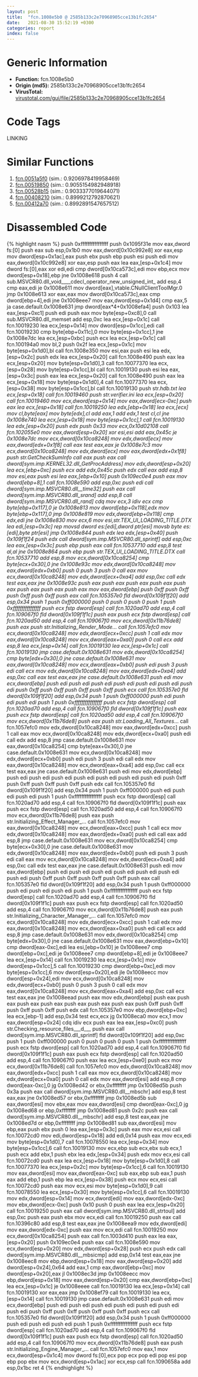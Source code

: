 ```yaml
---
layout: post
title:  "fcn.1008e5b0 @ 2585b133c2e70968905cce13b1fc2654"
date:   2021-08-30 15:52:19 +0300
categories: report
index: false
---
```


# Generic Information
- **Function:** fcn.1008e5b0
- **Origin (md5):** 2585b133c2e70968905cce13b1fc2654
- **VirusTotal:** [virustotal.com/gui/file/2585b133c2e70968905cce13b1fc2654][virustotal_ref]

# Code Tags
<span class="tag" id="LINKING">LINKING</span>


# Similar Functions

1. [fcn.0051a5f0][similar_1_ref] (sim.: 0.9206978419958469)
2. [fcn.00519850][similar_2_ref] (sim.: 0.9055154982948918)
3. [fcn.00528b15][similar_3_ref] (sim.: 0.9033377019644071)
4. [fcn.00408210][similar_4_ref] (sim.: 0.8999212792870621)
5. [fcn.00412a70][similar_5_ref] (sim.: 0.8992891547657512)


# Disassembled Code

{% highlight nasm %}
push 0xffffffffffffffff
push 0x1095f31e
mov eax,dword fs:[0]
push eax
sub esp,0x1b0
mov eax,dword[0x10c992e8]
xor eax,esp
mov dword[esp+0x1ac],eax
push ebx
push ebp
push esi
push edi
mov eax,dword[0x10c992e8]
xor eax,esp
push eax
lea eax,[esp+0x1c4]
mov dword fs:[0],eax
xor edi,edi
cmp dword[0x10ca573c],edi
mov ebp,ecx
mov dword[esp+0x18],ebp
jne 0x1008e618
push 4
call sub.MSVCR80.dll_void____cdecl_operator_new_unsigned_int_
add esp,4
cmp eax,edi
je 0x1008e611
mov dword[eax],vtable.CNullClientToolMgr.0
jmp 0x1008e613
xor eax,eax
mov dword[0x10ca573c],eax
cmp dword[ebp+4],edi
jne 0x1008eee7
mov eax,dword[esp+0x1d4]
cmp eax,5
ja case.default.0x1008e631
jmp dword[eax*4+0x1008efa4]
push 0x103
lea eax,[esp+0xc1]
push edi
push eax
mov byte[esp+0xc8],0
call sub.MSVCR80.dll_memset
add esp,0xc
lea ecx,[esp+0x1c]
call fcn.10019230
lea ecx,[esp+0x14]
mov dword[esp+0x1cc],edi
call fcn.10019230
cmp byte[ebp+0x11c],0
mov byte[esp+0x1cc],1
jne 0x1008e7dc
lea ecx,[esp+0xbc]
push ecx
lea ecx,[esp+0x1c]
call fcn.100194a0
mov bl,2
push 0x2f
lea ecx,[esp+0x1c]
mov byte[esp+0x1d0],bl
call fcn.1008e350
mov esi,eax
push esi
lea edx,[esp+0x2c]
push edx
lea ecx,[esp+0x20]
call fcn.1008e490
push eax
lea ecx,[esp+0x20]
mov byte[esp+0x1d0],3
call fcn.10077370
lea ecx,[esp+0x28]
mov byte[esp+0x1cc],bl
call fcn.10019130
push esi
lea eax,[esp+0x3c]
push eax
lea ecx,[esp+0x20]
call fcn.1008e490
push eax
lea ecx,[esp+0x18]
mov byte[esp+0x1d0],4
call fcn.10077370
lea ecx,[esp+0x38]
mov byte[esp+0x1cc],bl
call fcn.10019130
push str._hdb.txt
lea ecx,[esp+0x18]
call fcn.10019460
push str._verifier.ini
lea ecx,[esp+0x20]
call fcn.10019460
mov ecx,dword[esp+0x14]
mov eax,dword[ecx-0xc]
push eax
lea ecx,[esp+0x18]
call fcn.10019250
lea edx,[ebp+0x18]
lea ecx,[ecx]
mov cl,byte[eax]
mov byte[edx],cl
add eax,1
add edx,1
test cl,cl
jne 0x1008e740
lea ecx,[esp+0x18]
mov byte[esp+0x1cc],1
call fcn.10019130
lea edx,[esp+0x20]
push edx
push 0x33
mov ecx,0x10d02108
call fcn.102055e0
mov eax,dword[esp+0x20]
xor esi,esi
add eax,0x45c
je 0x1008e7dc
mov ecx,dword[0x10ca8248]
mov edx,dword[ecx]
mov eax,dword[edx+0x1f8]
call eax
test eax,eax
je 0x1008e7c3
mov ecx,dword[0x10ca8248]
mov edx,dword[ecx]
mov eax,dword[edx+0x1f8]
push str.GetCheckSumInfo
call eax
push eax
call dword[sym.imp.KERNEL32.dll_GetProcAddress]
mov edx,dword[esp+0x20]
lea ecx,[ebp+0xc]
push ecx
add edx,0x45c
push edx
call eax
add esp,8
mov esi,eax
push esi
lea eax,[ebp+0x10]
push 0x109ec0e4
push eax
mov dword[ebp+8],1
call fcn.1008e590
add esp,0xc
push edi
call dword[sym.imp.MSVCR80.dll__time32]
push eax
call dword[sym.imp.MSVCR80.dll_srand]
add esp,8
call dword[sym.imp.MSVCR80.dll_rand]
cdq
mov ecx,3
idiv ecx
cmp byte[ebp+0x117],0
je 0x1008e813
mov dword[ebp+0x118],edx
mov byte[ebp+0x117],0
jmp 0x1008e819
mov edx,dword[ebp+0x118]
cmp edx,edi
jne 0x1008e830
mov ecx,6
mov esi,str.TEX_UI_LOADING_TITLE.DTX
lea edi,[esp+0x3c]
rep movsd dword es:[edi],dword ptr[esi]
movsb byte es:[edi],byte ptr[esi]
jmp 0x1008e844
push edx
lea edx,[esp+0x40]
push 0x109f1f24
push edx
call dword[sym.imp.MSVCR80.dll_sprintf]
add esp,0xc
lea eax,[esp+0x3c]
push ebp
push eax
call fcn.10537710
add esp,8
test al,al
jne 0x1008e864
push ebp
push str.TEX_UI_LOADING_TITLE.DTX
call fcn.10537710
add esp,8
mov ecx,dword[0x10ca8254]
cmp byte[ecx+0x30],0
jne 0x1008e93c
mov edx,dword[0x10ca8248]
mov eax,dword[edx+0xb0]
push 0
push 3
push 0
call eax
mov ecx,dword[0x10ca8248]
mov edx,dword[ecx+0xa4]
add esp,0xc
call edx
test eax,eax
jne 0x1008e93c
push eax
push eax
push eax
push eax
push eax
push eax
push eax
push eax
mov eax,dword[ebp]
push 0xff
push 0xff
push 0xff
push 0xff
push eax
call fcn.105357e0
fld dword[0x109f1f20]
add esp,0x34
push 1
push 0xff000000
push 0
push 0
push 0
push 1
push 0xffffffffffffffff
push ecx
fstp dword[esp]
call fcn.1020ad70
add esp,4
call fcn.109067f0
fld dword[0x109f1f1c]
push eax
push ecx
fstp dword[esp]
call fcn.1020ad50
add esp,4
call fcn.109067f0
mov ecx,dword[0x11b76de8]
push eax
push str.Initializing_Render_Mode_...
call fcn.1057efc0
mov ecx,dword[0x10ca8248]
mov edx,dword[ecx+0xcc]
push 1
call edx
mov eax,dword[0x10ca8248]
mov ecx,dword[eax+0xa0]
push 0
call ecx
add esp,8
lea ecx,[esp+0x14]
call fcn.10019130
lea ecx,[esp+0x1c]
call fcn.10019130
jmp case.default.0x1008e631
mov edx,dword[0x10ca8254]
cmp byte[edx+0x30],0
jne case.default.0x1008e631
mov eax,dword[0x10ca8248]
mov ecx,dword[eax+0xb0]
push edi
push 3
push edi
call ecx
mov edx,dword[0x10ca8248]
mov eax,dword[edx+0xa4]
add esp,0xc
call eax
test eax,eax
jne case.default.0x1008e631
push edi
mov ecx,dword[ebp]
push edi
push edi
push edi
push edi
push edi
push edi
push edi
push 0xff
push 0xff
push 0xff
push 0xff
push ecx
call fcn.105357e0
fld dword[0x109f1f20]
add esp,0x34
push 1
push 0xff000000
push edi
push edi
push edi
push 1
push 0xffffffffffffffff
push ecx
fstp dword[esp]
call fcn.1020ad70
add esp,4
call fcn.109067f0
fld dword[0x109f1f1c]
push eax
push ecx
fstp dword[esp]
call fcn.1020ad50
add esp,4
call fcn.109067f0
mov ecx,dword[0x11b76de8]
push eax
push str.Loading_All_Textures_...
call fcn.1057efc0
mov edx,dword[0x10ca8248]
mov eax,dword[edx+0xcc]
push 1
call eax
mov ecx,dword[0x10ca8248]
mov edx,dword[ecx+0xa0]
push edi
call edx
add esp,8
jmp case.default.0x1008e631
mov eax,dword[0x10ca8254]
cmp byte[eax+0x30],0
jne case.default.0x1008e631
mov ecx,dword[0x10ca8248]
mov edx,dword[ecx+0xb0]
push edi
push 3
push edi
call edx
mov eax,dword[0x10ca8248]
mov ecx,dword[eax+0xa4]
add esp,0xc
call ecx
test eax,eax
jne case.default.0x1008e631
push edi
mov edx,dword[ebp]
push edi
push edi
push edi
push edi
push edi
push edi
push edi
push 0xff
push 0xff
push 0xff
push 0xff
push edx
call fcn.105357e0
fld dword[0x109f1f20]
add esp,0x34
push 1
push 0xff000000
push edi
push edi
push edi
push 1
push 0xffffffffffffffff
push ecx
fstp dword[esp]
call fcn.1020ad70
add esp,4
call fcn.109067f0
fld dword[0x109f1f1c]
push eax
push ecx
fstp dword[esp]
call fcn.1020ad50
add esp,4
call fcn.109067f0
mov ecx,dword[0x11b76de8]
push eax
push str.Initializing_Effect_Manager_...
call fcn.1057efc0
mov eax,dword[0x10ca8248]
mov ecx,dword[eax+0xcc]
push 1
call ecx
mov edx,dword[0x10ca8248]
mov eax,dword[edx+0xa0]
push edi
call eax
add esp,8
jmp case.default.0x1008e631
mov ecx,dword[0x10ca8254]
cmp byte[ecx+0x30],0
jne case.default.0x1008e631
mov edx,dword[0x10ca8248]
mov eax,dword[edx+0xb0]
push edi
push 3
push edi
call eax
mov ecx,dword[0x10ca8248]
mov edx,dword[ecx+0xa4]
add esp,0xc
call edx
test eax,eax
jne case.default.0x1008e631
push edi
mov eax,dword[ebp]
push edi
push edi
push edi
push edi
push edi
push edi
push edi
push 0xff
push 0xff
push 0xff
push 0xff
push eax
call fcn.105357e0
fld dword[0x109f1f20]
add esp,0x34
push 1
push 0xff000000
push edi
push edi
push edi
push 1
push 0xffffffffffffffff
push ecx
fstp dword[esp]
call fcn.1020ad70
add esp,4
call fcn.109067f0
fld dword[0x109f1f1c]
push eax
push ecx
fstp dword[esp]
call fcn.1020ad50
add esp,4
call fcn.109067f0
mov ecx,dword[0x11b76de8]
push eax
push str.Initializing_Character_Manager_...
call fcn.1057efc0
mov ecx,dword[0x10ca8248]
mov edx,dword[ecx+0xcc]
push 1
call edx
mov eax,dword[0x10ca8248]
mov ecx,dword[eax+0xa0]
push edi
call ecx
add esp,8
jmp case.default.0x1008e631
mov edx,dword[0x10ca8254]
cmp byte[edx+0x30],0
jne case.default.0x1008e631
mov eax,dword[ebp+0x10]
cmp dword[eax-0xc],edi
lea esi,[ebp+0x10]
je 0x1008eee7
cmp dword[ebp+0xc],edi
je 0x1008eee7
cmp dword[ebp+8],edi
je 0x1008eee7
lea ecx,[esp+0x14]
call fcn.10019230
lea ecx,[esp+0x1c]
mov dword[esp+0x1cc],5
call fcn.10019230
cmp dword[ebp+0xc],edi
mov byte[esp+0x1cc],6
mov dword[esp+0x20],edi
jle 0x1008eecc
mov dword[esp+0x24],edi
mov ecx,dword[0x10ca8248]
mov edx,dword[ecx+0xb0]
push 0
push 3
push 0
call edx
mov eax,dword[0x10ca8248]
mov ecx,dword[eax+0xa4]
add esp,0xc
call ecx
test eax,eax
jne 0x1008eead
push eax
mov edx,dword[ebp]
push eax
push eax
push eax
push eax
push eax
push eax
push eax
push 0xff
push 0xff
push 0xff
push 0xff
push edx
call fcn.105357e0
mov ebp,dword[ebp+0xc]
lea ecx,[ebp-1]
add esp,0x34
test ecx,ecx
jg 0x1008eca0
mov ecx,1
mov eax,dword[esp+0x24]
cdq
idiv ecx
push eax
lea eax,[esp+0xc0]
push str.Checking_resource_files___d___
push eax
call dword[sym.imp.MSVCR80.dll_sprintf]
fld dword[0x109f1f20]
add esp,0xc
push 1
push 0xff000000
push 0
push 0
push 0
push 1
push 0xffffffffffffffff
push ecx
fstp dword[esp]
call fcn.1020ad70
add esp,4
call fcn.109067f0
fld dword[0x109f1f1c]
push eax
push ecx
fstp dword[esp]
call fcn.1020ad50
add esp,4
call fcn.109067f0
push eax
lea ecx,[esp+0xe0]
push ecx
mov ecx,dword[0x11b76de8]
call fcn.1057efc0
mov edx,dword[0x10ca8248]
mov eax,dword[edx+0xcc]
push 1
call eax
mov ecx,dword[0x10ca8248]
mov edx,dword[ecx+0xa0]
push 0
call edx
mov eax,dword[esi]
add esp,8
cmp dword[eax-0xc],0
jg 0x1008ed42
or ebx,0xffffffff
jmp 0x1008ed5b
push 0x3a
push eax
call dword[sym.imp.MSVCR80.dll__mbschr]
add esp,8
test eax,eax
jne 0x1008ed57
or ebx,0xffffffff
jmp 0x1008ed5b
sub eax,dword[esi]
mov ebx,eax
mov eax,dword[esi]
cmp dword[eax-0xc],0
jg 0x1008ed68
or ebp,0xffffffff
jmp 0x1008ed81
push 0x2c
push eax
call dword[sym.imp.MSVCR80.dll__mbschr]
add esp,8
test eax,eax
jne 0x1008ed7d
or ebp,0xffffffff
jmp 0x1008ed81
sub eax,dword[esi]
mov ebp,eax
push ebx
push 0
lea eax,[esp+0x3c]
push eax
mov ecx,esi
call fcn.10072cd0
mov edi,dword[esp+0x18]
add edi,0x14
push eax
mov ecx,edi
mov byte[esp+0x1d0],7
call fcn.10078550
lea ecx,[esp+0x34]
mov byte[esp+0x1cc],6
call fcn.10019130
mov ecx,ebp
sub ecx,ebx
sub ecx,1
push ecx
add ebx,1
push ebx
lea edx,[esp+0x34]
push edx
mov ecx,esi
call fcn.10072cd0
push eax
lea ecx,[esp+0x18]
mov byte[esp+0x1d0],8
call fcn.10077370
lea ecx,[esp+0x2c]
mov byte[esp+0x1cc],6
call fcn.10019130
mov eax,dword[esi]
mov eax,dword[eax-0xc]
sub eax,ebp
sub eax,1
push eax
add ebp,1
push ebp
lea ecx,[esp+0x38]
push ecx
mov ecx,esi
call fcn.10072cd0
push eax
mov ecx,esi
mov byte[esp+0x1d0],9
call fcn.10078550
lea ecx,[esp+0x30]
mov byte[esp+0x1cc],6
call fcn.10019130
mov edx,dword[esp+0x14]
mov ecx,dword[edi]
mov eax,dword[edx-0xc]
mov ebx,dword[ecx-0xc]
push 0x10
push 0
push eax
lea ecx,[esp+0x20]
call fcn.10019250
push eax
call dword[sym.imp.MSVCR80.dll_strtoul]
add esp,0xc
push eax
push ebx
mov ecx,edi
call fcn.10019250
push eax
call fcn.10396c80
add esp,8
test eax,eax
jne 0x1008eea9
mov edx,dword[edi]
mov eax,dword[edx-0xc]
push eax
mov ecx,edi
call fcn.10019250
mov ecx,dword[0x10ca8254]
push eax
call fcn.1003d410
push eax
lea eax,[esp+0x20]
push 0x109ec0e4
push eax
call fcn.1008e590
mov ecx,dword[esp+0x20]
mov edx,dword[esp+0x28]
push ecx
push edx
call dword[sym.imp.MSVCR80.dll__mbsicmp]
add esp,0x14
test eax,eax
jne 0x1008eec8
mov ebp,dword[esp+0x18]
mov eax,dword[esp+0x20]
add dword[esp+0x24],0x64
add eax,1
cmp eax,dword[ebp+0xc]
mov dword[esp+0x20],eax
jl 0x1008ec3d
jmp 0x1008eecc
mov ebp,dword[esp+0x18]
mov eax,dword[esp+0x20]
cmp eax,dword[ebp+0xc]
lea ecx,[esp+0x1c]
je 0x1008eeee
call fcn.10019130
lea ecx,[esp+0x14]
call fcn.10019130
xor eax,eax
jmp 0x1008ef79
call fcn.10019130
lea ecx,[esp+0x14]
call fcn.10019130
jmp case.default.0x1008e631
push edi
mov ecx,dword[ebp]
push edi
push edi
push edi
push edi
push edi
push edi
push edi
push 0xff
push 0xff
push 0xff
push 0xff
push ecx
call fcn.105357e0
fld dword[0x109f1f20]
add esp,0x34
push 1
push 0xff000000
push edi
push edi
push edi
push 1
push 0xffffffffffffffff
push ecx
fstp dword[esp]
call fcn.1020ad70
add esp,4
call fcn.109067f0
fld dword[0x109f1f1c]
push eax
push ecx
fstp dword[esp]
call fcn.1020ad50
add esp,4
call fcn.109067f0
mov ecx,dword[0x11b76de8]
push eax
push str.Initializing_Engine_Manager_...
call fcn.1057efc0
mov eax,1
mov ecx,dword[esp+0x1c4]
mov dword fs:[0],ecx
pop ecx
pop edi
pop esi
pop ebp
pop ebx
mov ecx,dword[esp+0x1ac]
xor ecx,esp
call fcn.1090658a
add esp,0x1bc
ret 4
{% endhighlight %}


[similar_1_ref]: /report/fcn.0051a5f0@c60344b51fa39a329b92557d24ff7670
[similar_2_ref]: /report/fcn.00519850@c60344b51fa39a329b92557d24ff7670
[similar_3_ref]: /report/fcn.00528b15@9c2b894b84f59672d8be2e984066f76f
[similar_4_ref]: /report/fcn.00408210@0403abd1e9e066fc89cddd5736647282
[similar_5_ref]: /report/fcn.00412a70@0aa2d73a5300dff2412388945614b507
[virustotal_ref]: https://www.virustotal.com/gui/file/2585b133c2e70968905cce13b1fc2654